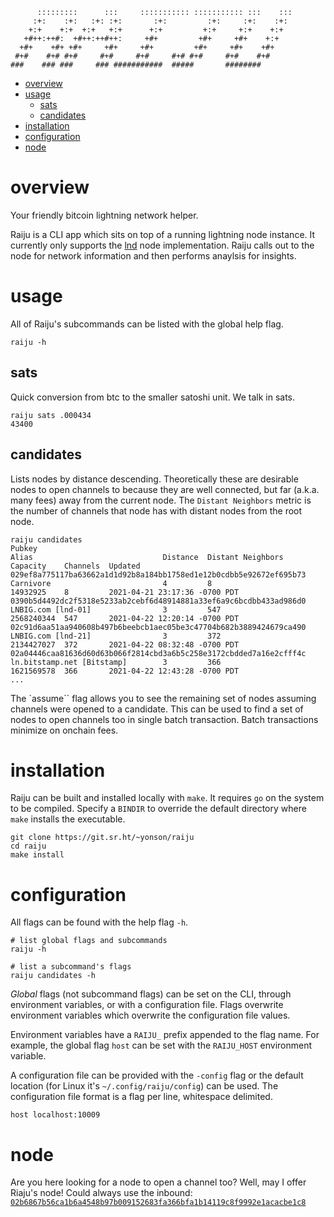 ```
      :::::::::      :::     ::::::::::: ::::::::::: :::    ::: 
     :+:    :+:   :+: :+:       :+:         :+:     :+:    :+:  
    +:+    +:+  +:+   +:+      +:+         +:+     +:+    +:+   
   +#++:++#:  +#++:++#++:     +#+         +#+     +#+    +:+    
  +#+    +#+ +#+     +#+     +#+         +#+     +#+    +#+     
 #+#    #+# #+#     #+#     #+#     #+# #+#     #+#    #+#      
###    ### ###     ### ###########  #####       ########            
```
- [overview](#overview)
- [usage](#usage)
  - [sats](#sats)
  - [candidates](#candidates)
- [installation](#installation)
- [configuration](#configuration)
- [node](#node)

# overview

Your friendly bitcoin lightning network helper.

Raiju is a CLI app which sits on top of a running lightning node instance. It currently only supports the [lnd](https://github.com/lightningnetwork/lnd) node implementation. Raiju calls out to the node for network information and then performs anaylsis for insights.

# usage

All of Raiju's subcommands can be listed with the global help flag.

```
raiju -h
```

## sats

Quick conversion from btc to the smaller satoshi unit. We talk in sats.

```
raiju sats .000434
43400
```

## candidates

Lists nodes by distance descending. Theoretically these are desirable nodes to open channels to because they are well connected, but far (a.k.a. many fees) away from the current node. The `Distant Neighbors` metric is the number of channels that node has with distant nodes from the root node.

```
raiju candidates
Pubkey                                                              Alias                             Distance  Distant Neighbors  Capacity    Channels  Updated
029ef8a775117ba63662a1d1d92b8a184bb1758ed1e12b0cdbb5e92672ef695b73  Carnivore                         4         8                  14932925    8         2021-04-21 23:17:36 -0700 PDT
0390b5d4492dc2f5318e5233ab2cebf6d48914881a33ef6a9c6bcdbb433ad986d0  LNBIG.com [lnd-01]                3         547                2568240344  547       2021-04-22 12:20:14 -0700 PDT
02c91d6aa51aa940608b497b6beebcb1aec05be3c47704b682b3889424679ca490  LNBIG.com [lnd-21]                3         372                2134427027  372       2021-04-22 08:32:48 -0700 PDT
02a04446caa81636d60d63b066f2814cbd3a6b5c258e3172cbdded7a16e2cfff4c  ln.bitstamp.net [Bitstamp]        3         366                1621569578  366       2021-04-22 12:43:28 -0700 PDT
...
```

The `assume`` flag allows you to see the remaining set of nodes assuming channels were opened to a candidate. This can be used to find a set of nodes to open channels too in single batch transaction. Batch transactions minimize on onchain fees. 

# installation

Raiju can be built and installed locally with `make`. It requires `go` on the system to be compiled. Specify a `BINDIR` to override the default directory where `make` installs the executable.

```
git clone https://git.sr.ht/~yonson/raiju
cd raiju
make install
```

# configuration

All flags can be found with the help flag `-h`.

```
# list global flags and subcommands
raiju -h

# list a subcommand's flags
raiju candidates -h
```

*Global* flags (not subcommand flags) can be set on the CLI, through environment variables, or with a configuration file. Flags overwrite environment variables which overwrite the configuration file values.

Environment variables have a `RAIJU_` prefix appended to the flag name. For example, the global flag `host` can be set with the `RAIJU_HOST` environment variable.

A configuration file can be provided with the `-config` flag or the default location (for Linux it's `~/.config/raiju/config`) can be used. The configuration file format is a flag per line, whitespace delimited.

```
host localhost:10009
```

# node

Are you here looking for a node to open a channel too? Well, may I offer Riaju's node! Could always use the inbound: [`02b6867b56ca1b6a4548b97b009152683fa366bfa1b14119c8f9992e1acacbe1c8`](https://1ml.com/node/02b6867b56ca1b6a4548b97b009152683fa366bfa1b14119c8f9992e1acacbe1c8)